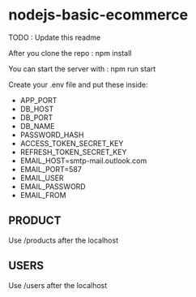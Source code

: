 # nodejs-basic-ecommerce

TODO : Update this readme

After you clone the repo : npm install

You can start the server with : npm run start

Create your .env file and put these inside:

- APP_PORT
- DB_HOST
- DB_PORT
- DB_NAME
- PASSWORD_HASH
- ACCESS_TOKEN_SECRET_KEY
- REFRESH_TOKEN_SECRET_KEY
- EMAIL_HOST=smtp-mail.outlook.com
- EMAIL_PORT=587
- EMAIL_USER
- EMAIL_PASSWORD
- EMAIL_FROM

## PRODUCT

Use /products after the localhost

## USERS

Use /users after the localhost
